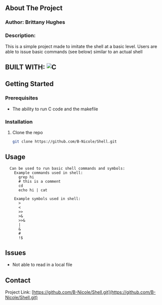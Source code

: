 
<!-- ABOUT THE PROJECT -->
## About The Project
### Author: Brittany Hughes
### Description: 
This is a simple project made to imitate the shell at a basic level. Users are able to
issue basic commands (see below) similar to an actual shell


## BUILT WITH:  ![C](https://img.shields.io/badge/c-%2300599C.svg?style=for-the-badge&logo=c&logoColor=white)&nbsp; 

<!-- GETTING STARTED -->
## Getting Started
### Prerequisites
* The ability to run C code and the makefile
 

### Installation

1. Clone the repo
   ```sh
   git clone https://github.com/B-Nicole/Shell.git
   ```


<!-- USAGE EXAMPLES -->
## Usage

```
  Can be used to run basic shell commands and symbols:
    Example commands used in shell: 
      grep hi 
      # this is a comment 
      cd
      echo hi | cat

    Example symbols used in shell: 
      >
      <
      >>
      >&
      >>&
      |
      &
      #
      !$
```

## Issues
* Not able to read in a local file 

<!-- CONTACT -->
## Contact

Project Link: [https://github.com/B-Nicole/Shell.git](https://github.com/B-Nicole/Shell.git)

 
